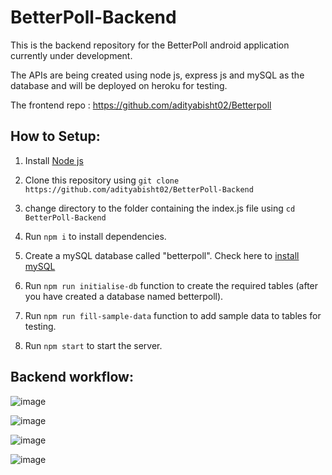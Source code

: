 # BetterPoll-Backend
This is the backend repository for the BetterPoll android application currently under development. 

The APIs are being created using node js, express js and mySQL as the database and will be deployed on heroku for testing.<br>

The frontend repo : https://github.com/adityabisht02/Betterpoll

## How to Setup:
1) Install [Node js](https://nodejs.org/en/download/)

2) Clone this repository using ```git clone https://github.com/adityabisht02/BetterPoll-Backend```

3) change directory to the folder containing the index.js file using ```cd BetterPoll-Backend```

4) Run ```npm i``` to install dependencies.

5) Create a mySQL database called "betterpoll". Check here to [install mySQL](https://dev.mysql.com/doc/mysql-getting-started/en/#mysql-getting-started-installing)

6) Run ```npm run initialise-db``` function to create the required tables (after you have created a database named betterpoll).

7) Run ```npm run fill-sample-data``` function to add sample data to tables for testing.

8) Run ```npm start``` to start the server.

## Backend workflow:

![image](https://user-images.githubusercontent.com/89146189/193776877-9a467561-473b-4244-a931-4047adaa3118.png)

![image](https://user-images.githubusercontent.com/89146189/193776946-5c3f4e31-d8b9-4de5-817a-903df399bb5e.png)

![image](https://user-images.githubusercontent.com/89146189/193776983-39589d16-5e10-4b75-bbf3-aba9a4968550.png)

![image](https://user-images.githubusercontent.com/89146189/217824467-e1266548-7d3e-46ad-a7d0-9aa13b5b1f8b.png)

